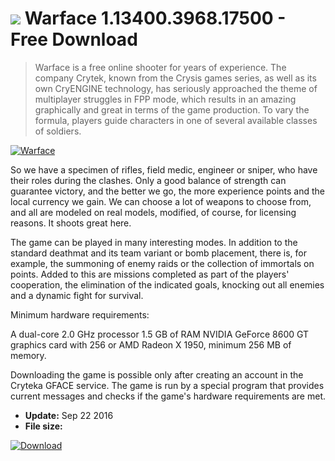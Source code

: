 # ![](https://cdn.softexe.net/static/icon/win.gif) Warface 1.13400.3968.17500 - Free Download

> Warface is a free online shooter for years of experience. The company Crytek, known from the Crysis games series, as well as its own CryENGINE technology, has seriously approached the theme of multiplayer struggles in FPP mode, which results in an amazing graphically and great in terms of the game production. To vary the formula, players guide characters in one of several available classes of soldiers.

[![Warface](https://gallery.dpcdn.pl/imgc/Tools/64375/g_-_420x350_1.5_-_x20160922155046_0.png)](https://softexe.net/win/games-entertainment/shooters/warface:ppcec.html)

So we have a specimen of rifles, field medic, engineer or sniper, who have their roles during the clashes. Only a good balance of strength can guarantee victory, and the better we go, the more experience points and the local currency we gain. We can choose a lot of weapons to choose from, and all are modeled on real models, modified, of course, for licensing reasons. It shoots great here.
 
 
 The game can be played in many interesting modes. In addition to the standard deathmat and its team variant or bomb placement, there is, for example, the summoning of enemy raids or the collection of immortals on points. Added to this are missions completed as part of the players' cooperation, the elimination of the indicated goals, knocking out all enemies and a dynamic fight for survival.
 
 
 Minimum hardware requirements:
 
 A dual-core 2.0 GHz processor
 1.5 GB of RAM
 NVIDIA GeForce 8600 GT graphics card with 256 or AMD Radeon X 1950, minimum 256 MB of memory.
 
 
 
 Downloading the game is possible only after creating an account in the Cryteka GFACE service. The game is run by a special program that provides current messages and checks if the game's hardware requirements are met.


- **Update:** Sep 22 2016
- **File size:** 

[![Download](https://cdn.softexe.net/static/img/download.png)](https://softexe.net/win/games-entertainment/shooters/warface:ppcec.html)

